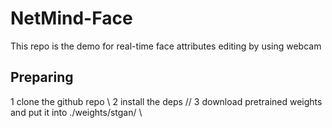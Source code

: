 # NetMind-Face
This repo is the demo for real-time face attributes editing by using webcam

## Preparing
1 clone the github repo \\
2 install the deps //
3 download pretrained weights and put it into ./weights/stgan/ \\

